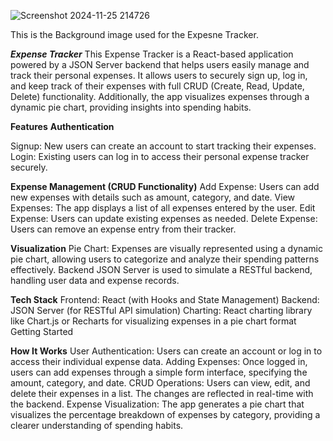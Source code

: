 ![Screenshot 2024-11-25 214726](https://github.com/user-attachments/assets/55249344-1251-4f91-bccd-9e1ced7d2de2)

This is the Background image used for the Expesne Tracker.


***Expense Tracker***
This Expense Tracker is a React-based application powered by a JSON Server backend that helps users easily manage and track their personal expenses. It allows users to securely sign up, log in, and keep track of their expenses with full CRUD (Create, Read, Update, Delete) functionality. Additionally, the app visualizes expenses through a dynamic pie chart, providing insights into spending habits.

**Features**
**Authentication**

Signup: New users can create an account to start tracking their expenses.
Login: Existing users can log in to access their personal expense tracker securely.

**Expense Management (CRUD Functionality)**
Add Expense: Users can add new expenses with details such as amount, category, and date.
View Expenses: The app displays a list of all expenses entered by the user.
Edit Expense: Users can update existing expenses as needed.
Delete Expense: Users can remove an expense entry from their tracker.

**Visualization**
Pie Chart: Expenses are visually represented using a dynamic pie chart, allowing users to categorize and analyze their spending patterns effectively.
Backend
JSON Server is used to simulate a RESTful backend, handling user data and expense records.

**Tech Stack**
Frontend: React (with Hooks and State Management)
Backend: JSON Server (for RESTful API simulation)
Charting: React charting library like Chart.js or Recharts for visualizing expenses in a pie chart format
Getting Started

**How It Works**
User Authentication: Users can create an account or log in to access their individual expense data.
Adding Expenses: Once logged in, users can add expenses through a simple form interface, specifying the amount, category, and date.
CRUD Operations: Users can view, edit, and delete their expenses in a list. The changes are reflected in real-time with the backend.
Expense Visualization: The app generates a pie chart that visualizes the percentage breakdown of expenses by category, providing a clearer understanding of spending habits.
